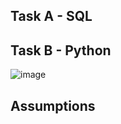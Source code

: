 ## Task A - SQL



## Task B - Python

![image](https://github.com/zaldoiii/DE_Company_Challenge_01/assets/43696167/435f82aa-69b2-49ea-a9a0-222efebaffa4)

## Assumptions
